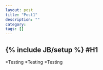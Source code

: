 ```yaml
---
layout: post
title: "Post1"
description: ""
category: 
tags: []
---
```

{% include JB/setup %}
#H1
-----------

*Testing
*Testing
*Testing